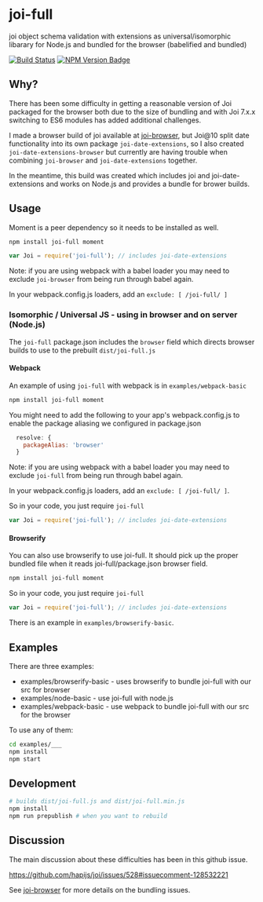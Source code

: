 # joi-full

joi object schema validation with extensions as universal/isomorphic libarary for Node.js and bundled for the browser (babelified and bundled)

[![Build Status](https://secure.travis-ci.org/jeffbski/joi-full.png?branch=master)](http://travis-ci.org/jeffbski/joi-full) [![NPM Version Badge](https://img.shields.io/npm/v/joi-full.svg)](https://www.npmjs.com/package/joi-full)
## Why?

There has been some difficulty in getting a reasonable version of Joi packaged for the browser both due to the size of bundling and with Joi 7.x.x switching to ES6 modules has added additional challenges.

I made a browser build of joi available at [joi-browser](https://github.com/jeffbski/joi-browser), but Joi@10 split date functionality into its own package `joi-date-extensions`, so I also created `joi-date-extensions-browser` but currently are having trouble when combining `joi-browser` and `joi-date-extensions` together.

In the meantime, this build was created which includes joi and joi-date-extensions and works on Node.js and provides a bundle for brower builds.


## Usage

Moment is a peer dependency so it needs to be installed as well.

```bash
npm install joi-full moment
```

```javascript
var Joi = require('joi-full'); // includes joi-date-extensions
```

Note: if you are using webpack with a babel loader you may need to exclude `joi-browser` from being run through babel again.

In your webpack.config.js loaders, add an `exclude: [ /joi-full/ ]`

### Isomorphic / Universal JS - using in browser and on server (Node.js)

The `joi-full` package.json includes the `browser` field which directs browser builds to use to the prebuilt `dist/joi-full.js`


#### Webpack

An example of using `joi-full` with webpack is in `examples/webpack-basic`

```bash
npm install joi-full moment
```

You might need to add the following to your app's webpack.config.js to enable the package aliasing we configured in package.json

```javascript
  resolve: {
    packageAlias: 'browser'
  }
```

Note: if you are using webpack with a babel loader you may need to exclude `joi-full` from being run through babel again.

In your webpack.config.js loaders, add an `exclude: [ /joi-full/ ]`.


So in your code, you just require `joi-full`

```javascript
var Joi = require('joi-full'); // includes joi-date-extensions
```

#### Browserify

You can also use browserify to use joi-full. It should pick up the proper bundled file when it reads joi-full/package.json browser field.

```bash
npm install joi-full moment
```

So in your code, you just require `joi-full`

```javascript
var Joi = require('joi-full'); // includes joi-date-extensions
```

There is an example in `examples/browserify-basic`.

## Examples

There are three examples:

 - examples/browserify-basic - uses browserify to bundle joi-full with our src for browser
 - examples/node-basic - use joi-full with node.js
 - examples/webpack-basic - use webpack to bundle joi-full with our src for the browser

To use any of them:

```bash
cd examples/___
npm install
npm start
```

## Development

```bash
# builds dist/joi-full.js and dist/joi-full.min.js
npm install
npm run prepublish # when you want to rebuild
```


## Discussion

The main discussion about these difficulties has been in this github issue.

https://github.com/hapijs/joi/issues/528#issuecomment-128532221

See [joi-browser](https://github.com/jeffbski/joi-browser) for more details on the bundling issues.
